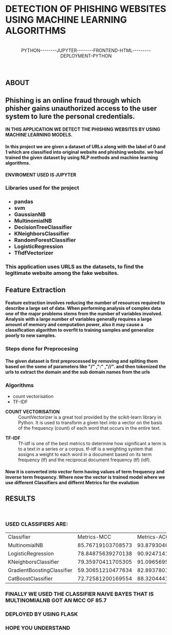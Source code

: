 <h1>DETECTION OF PHISHING WEBSITES USING MACHINE LEARNING ALGORITHMS</h1>
<br>
<center>PYTHON--------JUPYTER--------FRONTEND-HTML---------DEPLOYMENT-PYTHON</center>
<br>
<BR>
<H2>ABOUT</H2>
<H2>Phishing is an online fraud through which phisher gains unauthorized access to the user system to lure the personal credentials. </H2>
<H4>IN THIS APPLICATION WE DETECT THE PHISHING WEBSITES BY USING MACHINE LEARNING MODELS.</H4>
<h4>In this project we are given a dataset of URLs along with the label of 0 and 1 which are classified into original website and phishing website. we had trained the given dataset by using NLP methods and machine learning algorithms.<h4>
<H4>ENVIROMENT USED IS JUPYTER</H4>
<h3><b>Libraries used for the project</b></h3>
<h3>
<ul type=disk>
<li>pandas</li>
<li>svm</li>
<li>GaussianNB</li>
<li>MultinomialNB</li>
<li>DecisionTreeClassifier</li>
<li>KNeighborsClassifier</li>
<li>RandomForestClassifier</li>
<li>LogisticRegression</li>
<li>TfidfVectorizer</li>
</ul>
<H3>This application uses URLS as the datasets, to find the legitimate website among the fake websites.
 </h3>
 <h2>Feature Extraction</h2>
 <h4>Feature extraction involves reducing the number of resources required to describe a large set of data. When performing analysis of complex data one of the major problems stems from the number of variables involved. Analysis with a large number of variables generally requires a large amount of memory and computation power, also it may cause a classification algorithm to overfit to training samples and generalize poorly to new samples.</h4>
<h3>Steps done for Preprocesing</h3>
<h4>The given dataset is first preprocessed by removing and spliting them based on the some of parameters like "/" ,":" ,"//".
and then tokenized the urls to extract the domain and the sub domain names from the urls</h4>
<h3>Algorithms</h3>
<ul type=disk>
<li>count vectorisation</li>
<li>TF-IDF</li>
</ul>
<DL><DT><B>COUNT VECTORISATION</B></DT>
<DD>CountVectorizer is a great tool provided by the scikit-learn library in Python. It is used to transform a given text into a vector on the basis of the frequency (count) of each word that occurs in the entire text.</DD></DL>
<DL><DT><B>TF-IDF</B></DT>
<DD>Tf-idf is one of the best metrics to determine how significant a term is to a text in a series or a corpus. tf-idf is a weighting system that assigns a weight to each word in a document based on its term frequency (tf) and the reciprocal document frequency (tf) (idf).</DD></DL>
<h4>Now it is converted into vector form having values of term frequency and inverse term frequency. Where now the vector is trained model where we use different Classifiers and differnt Metrics for the evalution</h4>
<H2>RESULTS</H2>
 <br>
  <h3>USED CLASSIFIERS ARE:</h3>
  <table>
    <tr>
    <td>Classifier</td>
    <td>Metrics-MCC</td>
    <td>Metrics-ACCURACY</td>
    </tr>
    <TR>
      <td>MultinomialNB</td>
      <td>85.76719103708573</td>
      <td>93.87930464670501</td>
     </tr>
    <TR>
      <td>LogisticRegression</td>
      <td>78.84875639270138</td>
      <td>90.92471412519004</td>
     </tr>
    <TR>
      <td>KNeighborsClassifier</td>
      <td>79.35970411705305</td>
      <td>91.09656950228039</td>
     </tr>
    <TR>
      <td>GradientBoostingClassifier</td>
      <td>59.30651210477634</td>
      <td>82.89378015731377</td>
     </tr>
    <TR>
      <td>CatBoostClassifier</td>
      <td>72.72581200169554</td>
      <td>88.32044418005156</td>
     </tr>
  </table>
 <H3>FINALLY WE USED THE CLASSIFIER NAIVE BAYES THAT IS MULTINOMIALNB GOT AN MCC OF 85.7</H3>
 <H3>DEPLOYED BY USING FLASK</H3>
  <H3>HOPE YOU UNDERSTAND</H3>  
     

